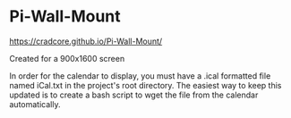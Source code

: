 # Pi-Wall-Mount

https://cradcore.github.io/Pi-Wall-Mount/

Created for a 900x1600 screen


In order for the calendar to display, you must have a .ical formatted file named iCal.txt in the project's root directory. The easiest way to keep this updated is to create a bash script to wget the file from the calendar automatically.
